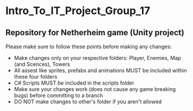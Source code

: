 # Intro_To_IT_Project_Group_17
Repository for Netherheim game (Unity project)
-----------------------------------------------------------------------------------------------------
Please make sure to follow these points before making any changes:
  + Make changes only on your respective folders: Player, Enemies, Map (and Scences), Towers
  + All assest like sprites, prefabs and animations MUST be included within these four folders
  + C# Scripts MUST be included in the scripts folder
  + Make sure your changes work (does not cause any game breaking bugs) before committing to a branch
  + DO NOT make changes to other's folder if you aren't allowed
